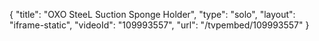 {
    "title": "OXO SteeL Suction Sponge Holder",
    "type": "solo",
    "layout": "iframe-static",
    "videoId": "109993557",
    "url": "\/tvpembed\/109993557"
}